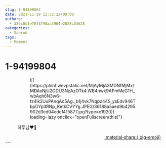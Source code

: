 ```yaml
---
slug: 1-94199804
date: 2021-11-19 12:32:22+09:00
authors:
  - 326c0d1e7045798aa3964e2028c34628
categories:
  - Saerom
tags:
  - Moment
---
```


# 1-94199804

<div class="post-container" markdown="1">
<div class="content-container md-sidebar__scrollwrap" markdown="1">


<figure markdown="1">
<figure markdown="1">
![](https://phinf.wevpstatic.net/MjAyMjA3MDNfMjMx/MDAxNjU2ODU3NzAzOTk4.WB4nwk9APmMeG1H_wbAqh6N3w6-tz4ik2UuPAnqAc5Ag._b1j4vk7Nqpz44S_ysEdv946TbpDYp3RNp_KetkCVYYg.JPEG/36188a5aed9b4295902d3ed04edef415877.jpg?type=e1920){ loading=lazy onclick="openFullscreen(this)"}
</figure>
<figcaption>하투냠❤️‍🔥</figcaption>
</figure>


</div>
</div>

<div style="text-align: right;" markdown="1">
<a href="https://weverse.io/fromis9/moment/326c0d1e7045798aa3964e2028c34628/post/1-94199804" style="text-align: right;">:material-share:{.big-emoji}</a>
</div>
---
